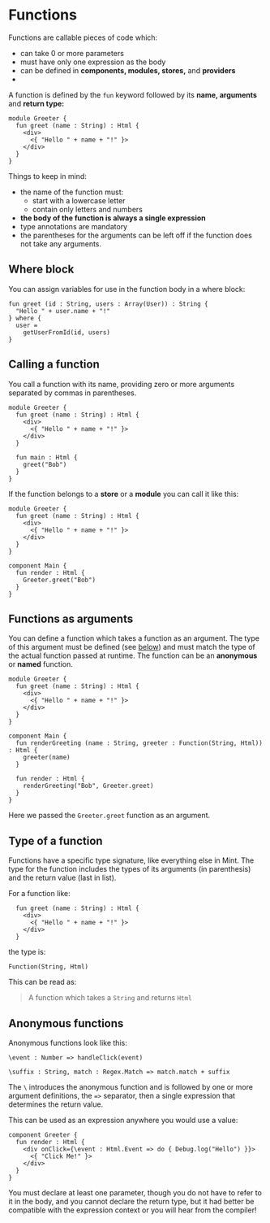 # Functions

Functions are callable pieces of code which:

- can take 0 or more parameters
- must have only one expression as the body
- can be defined in **components, modules, stores,** and **providers**
-

A function is defined by the `fun` keyword followed by its **name, arguments** and **return type:**

```text
module Greeter {
  fun greet (name : String) : Html {
    <div>
      <{ "Hello " + name + "!" }>
    </div>
  }
}
```

Things to keep in mind:

- the name of the function must:
  - start with a lowercase letter
  - contain only letters and numbers
- **the body of the function is always a single expression**
- type annotations are mandatory
- the parentheses for the arguments can be left off if the function does not take any arguments.

## Where block

You can assign variables for use in the function body in a where block:

```text
fun greet (id : String, users : Array(User)) : String {
  "Hello " + user.name + "!"
} where {
  user =
    getUserFromId(id, users)
}
```

## Calling a function

You call a function with its name, providing zero or more arguments separated by commas in parentheses.

```text
module Greeter {
  fun greet (name : String) : Html {
    <div>
      <{ "Hello " + name + "!" }>
    </div>
  }

  fun main : Html {
    greet("Bob")
  }
}
```

If the function belongs to a **store** or a **module** you can call it like this:

```text
module Greeter {
  fun greet (name : String) : Html {
    <div>
      <{ "Hello " + name + "!" }>
    </div>
  }
}

component Main {
  fun render : Html {
    Greeter.greet("Bob")
  }
}
```

## Functions as arguments

You can define a function which takes a function as an argument. The type of this argument must be defined (see [below](#type-of-a-function)) and must match the type of the actual function passed at runtime. The function can be an **anonymous** or **named** function.

```text
module Greeter {
  fun greet (name : String) : Html {
    <div>
      <{ "Hello " + name + "!" }>
    </div>
  }
}

component Main {
  fun renderGreeting (name : String, greeter : Function(String, Html)) : Html {
    greeter(name)
  }

  fun render : Html {
    renderGreeting("Bob", Greeter.greet)
  }
}
```

Here we passed the `Greeter.greet` function as an argument.

## Type of a function

Functions have a specific type signature, like everything else in Mint. The type for the function includes the types of its arguments \(in parenthesis\) and the return value \(last in list\).

For a function like:

```text
  fun greet (name : String) : Html {
    <div>
      <{ "Hello " + name + "!" }>
    </div>
  }
```

the type is:

```text
Function(String, Html)
```

This can be read as:

> A function which takes a `String` and returns `Html`

## Anonymous functions

Anonymous functions look like this:

```text
\event : Number => handleClick(event)

\suffix : String, match : Regex.Match => match.match + suffix
```

The `\` introduces the anonymous function and is followed by one or more argument definitions, the `=>` separator, then a single expression that determines the return value.

This can be used as an expression anywhere you would use a value:

```text
component Greeter {
  fun render : Html {
    <div onClick={\event : Html.Event => do { Debug.log("Hello") }}>
      <{ "Click Me!" }>
    </div>
  }
}
```

You must declare at least one parameter, though you do not have to refer to it in the body, and you cannot declare the return type, but it had better be compatible with the expression context or you will hear from the compiler!
